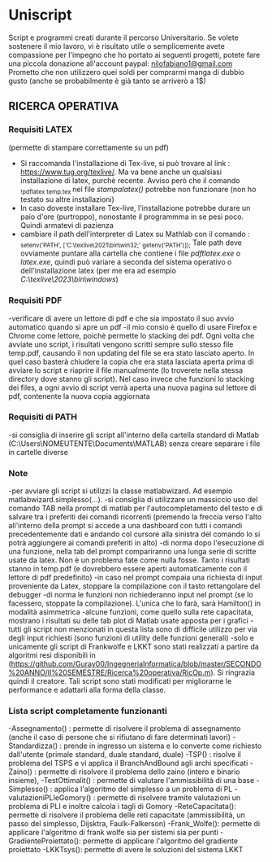 # Uniscript
Script e programmi creati durante il percorso Universitario.
Se volete sostenere il mio lavoro, vi è risultato utile o semplicemente avete compassione per l'impegno che ho portato ai seguenti progetti, potete fare una piccola donazione all'account paypal: nilofabiano1@gmail.com
Prometto che non utilizzero quei soldi per comprarmi manga di dubbio gusto (anche se probabilmente è già tanto se arriverò a 1$)


## RICERCA OPERATIVA
### Requisiti LATEX  
(permette di stampare correttamente su un pdf)
- Si raccomanda l'installazione di Tex-live, si può trovare al link : https://www.tug.org/texlive/. Ma va bene anche un qualsiasi installazione di latex, purchè recente. Avviso però che il comando <sub>!pdflatex temp.tex </sub> nel file *stampalatex()* potrebbe non funzionare (non ho testato su altre installazioni)
- In caso doveste installare Tex-live, l'installazione potrebbe durare un paio d'ore (purtroppo), nonostante il programmma in se pesi poco. Quindi armatevi di pazienza
- cambiare il path dell'interpreter di Latex su Mathlab con il comando : <sub> setenv('PATH', ['C:\texlive\2021\bin\win32;' getenv('PATH')]);</sub>
Tale path deve ovviamente puntare alla cartella che contiene i file *pdftlatex.exe* o *latex.exe*, quindi può variare a seconda del sistema operativo o dell'installazione latex (per me era ad esempio *C:\texlive\2023\bin\windows*)
### Requisiti PDF  
-verificare di avere un lettore di pdf e che sia impostato il suo avvio automatico quando si apre un pdf
-il mio consio è quello di usare Firefox e Chrome come lettore, poichè permette lo stacking dei pdf. Ogni volta che avviate uno script, i risultati vengono scritti sempre sullo stesso file temp.pdf, causando il non updating del file se era stato lasciato aperto. In quel caso basterà chiudere la copia che era stata lasciata aperta prima di avviare lo script e riaprire il file manualmente (lo troverete nella stessa directory dove stanno gli script). Nel caso invece che funzioni lo stacking dei files, a ogni avvio di script verrà aperta una nuova pagina sul lettore di pdf, contenente la nuova copia aggiornata
### Requisiti di PATH
-si consiglia di inserire gli script all'interno della cartella standard di Matlab (C:\Users\NOMEUTENTE\Documents\MATLAB) senza creare separare i file in cartelle diverse
### Note
-per avviare gli script si utilizzi la classe matlabwizard. Ad esempio matlabwizard.simplesso(...).
-si consiglia di utilizzare un massiccio uso del comando TAB nella prompt di matlab per l'autocompletamento del testo e di salvare tra i preferiti dei comandi ricorrenti (premendo la freccia verso l'alto all'interno della prompt si accede a una dashboard con tutti i comandi precedentemente dati e andando col cursore alla sinistra del comando lo si potrà aggiungere ai comandi preferiti in alto)
-di norma dopo l'esecuzione di una funzione, nella tab del prompt compariranno una lunga serie di scritte usate da latex. Non è un problema fate come nulla fosse. Tanto i risultati stanno in temp.pdf (e dovrebbero essere aperti automaticamente con il lettore di pdf predefinito)
-in caso nel prompt compaia una richiesta di input proveniente da Latex, stoppare la compilazione con il tasto rettangolare del debugger
-di norma le funzioni non richiederanno input nel prompt (se lo facessero, stoppate la compilazione). L'unica che lo farà, sarà Hamilton() in modalità asimmetrica
-alcune funzioni, come quello sulla rete capacitata, mostrano i risultati su delle tab plot di Matlab usate apposta per i grafici
-tutti gli script non menzionati in questa lista sono di difficile utilizzo per via degli input richiesti (sono funzioni di utility delle funzioni generali)
-solo e unicamente gli script di Frankwolfe e LKKT sono stati realizzati a partire da algoritmi resi disponibili in (https://github.com/Guray00/IngegneriaInformatica/blob/master/SECONDO%20ANNO/II%20SEMESTRE/Ricerca%20operativa/RicOp.m). Si ringrazia quindi il creatore. 
Tali script sono stati modificati per migliorarne le performance e adattarli alla forma della classe.
### Lista script completamente funzionanti
-Assegnamento() : permette di risolvere il problema di assegnamento (anche il caso di persone che si rifiutano di fare determinati lavori)
-Standardizza() : prende in ingresso un sistema e lo converte come richiesto dall'utente (primale standard, duale standard, duale)
-TSP() : risolve il problema del TSPS e vi applica il BranchAndBound agli archi specificati
-Zaino() :  permette di risolvere il problema dello zaino (intero e binario insieme), 
-TestOttimalit() : permette di valutare l'ammissibilità di una base
-Simplesso() : applica l'algoritmo del simplesso a un problema di PL
-valutazioniPLIeGomory() : permette di risolvere tramite valutazioni un problema di PLI e inoltre calcola i tagli di Gomory
-ReteCapacitata(): permette di risolvere il problema delle reti capacitate (ammissibilità, un passo del simplesso, Dijsktra, Faulk-Falkerson)
-Frank_Wolfe(): permette di applicare l'algoritmo di frank wolfe sia per sistemi sia per punti
-GradienteProiettato(): permette di applicare l'algoritmo del gradiente proiettato 
-LKKTsys(): permette di avere le soluzioni del sistema LKKT

